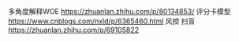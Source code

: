 多角度解释WOE https://zhuanlan.zhihu.com/p/80134853/
评分卡模型 https://www.cnblogs.com/nxld/p/6365460.html
风控 扫盲 https://zhuanlan.zhihu.com/p/69105822